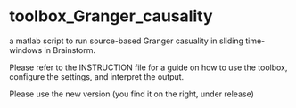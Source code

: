 # toolbox_Granger_causality
a matlab script to run source-based Granger casuality in sliding time-windows in Brainstorm.

Please refer to the INSTRUCTION file for a guide on how to use the toolbox, configure the settings, and interpret the output.

Please use the new version (you find it on the right, under release)
